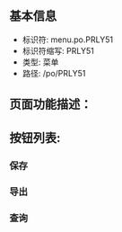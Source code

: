 
## 基本信息

- 标识符: menu.po.PRLY51
- 标识符缩写: PRLY51
- 类型: 菜单
- 路径: /po/PRLY51

## 页面功能描述：





## 按钮列表:


### 保存



### 导出



### 查询


